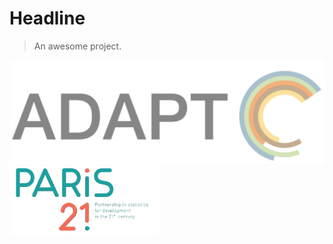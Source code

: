# Headline

> An awesome project.

<img src="ADAPTmedia\media\image1.png" style="width:5.27361in;height:1.72569in" />
<img src="ADAPTmedia\media\image2.png" style="width:2.49236in;height:1.16597in" />

